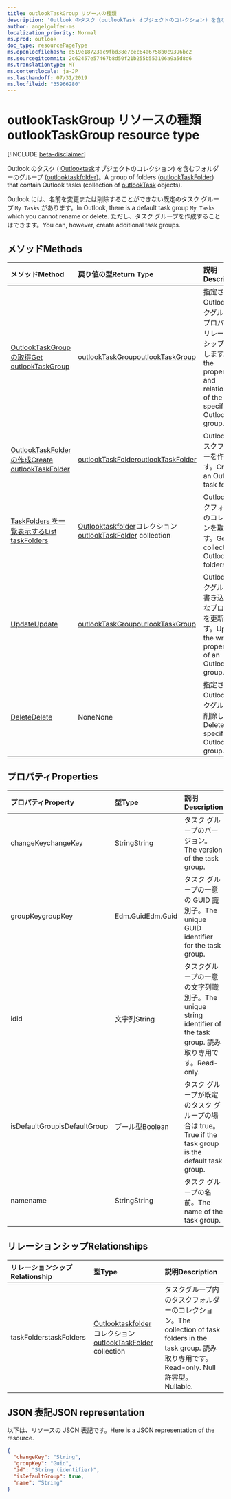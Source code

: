 ```yaml
---
title: outlookTaskGroup リソースの種類
description: 'Outlook のタスク (outlookTask オブジェクトのコレクション) を含むフォルダーのグループ (outlookTaskFolder)。 '
author: angelgolfer-ms
localization_priority: Normal
ms.prod: outlook
doc_type: resourcePageType
ms.openlocfilehash: d519e18723ac9fbd38e7cec64a6758b0c9396bc2
ms.sourcegitcommit: 2c62457e57467b8d50f21b255b553106a9a5d8d6
ms.translationtype: MT
ms.contentlocale: ja-JP
ms.lasthandoff: 07/31/2019
ms.locfileid: "35966280"
---
```

# <a name="outlooktaskgroup-resource-type"></a><span data-ttu-id="bbdaf-103">outlookTaskGroup リソースの種類</span><span class="sxs-lookup"><span data-stu-id="bbdaf-103">outlookTaskGroup resource type</span></span>

[!INCLUDE [beta-disclaimer](../../includes/beta-disclaimer.md)]

<span data-ttu-id="bbdaf-104">Outlook のタスク ( [Outlooktask](outlooktask.md)オブジェクトのコレクション) を含むフォルダーのグループ ([outlooktaskfolder](outlooktaskfolder.md))。</span><span class="sxs-lookup"><span data-stu-id="bbdaf-104">A group of folders ([outlookTaskFolder](outlooktaskfolder.md)) that contain Outlook tasks (collection of [outlookTask](outlooktask.md) objects).</span></span> 

<span data-ttu-id="bbdaf-105">Outlook には、名前を変更または削除することができない既定のタスク グループ `My Tasks` があります。</span><span class="sxs-lookup"><span data-stu-id="bbdaf-105">In Outlook, there is a default task group `My Tasks` which you cannot rename or delete.</span></span> <span data-ttu-id="bbdaf-106">ただし、タスク グループを作成することはできます。</span><span class="sxs-lookup"><span data-stu-id="bbdaf-106">You can, however, create additional task groups.</span></span> 


## <a name="methods"></a><span data-ttu-id="bbdaf-107">メソッド</span><span class="sxs-lookup"><span data-stu-id="bbdaf-107">Methods</span></span>

| <span data-ttu-id="bbdaf-108">メソッド</span><span class="sxs-lookup"><span data-stu-id="bbdaf-108">Method</span></span>           | <span data-ttu-id="bbdaf-109">戻り値の型</span><span class="sxs-lookup"><span data-stu-id="bbdaf-109">Return Type</span></span>    |<span data-ttu-id="bbdaf-110">説明</span><span class="sxs-lookup"><span data-stu-id="bbdaf-110">Description</span></span>|
|:---------------|:--------|:----------|
|[<span data-ttu-id="bbdaf-111">OutlookTaskGroup の取得</span><span class="sxs-lookup"><span data-stu-id="bbdaf-111">Get outlookTaskGroup</span></span>](../api/outlooktaskgroup-get.md) | [<span data-ttu-id="bbdaf-112">outlookTaskGroup</span><span class="sxs-lookup"><span data-stu-id="bbdaf-112">outlookTaskGroup</span></span>](outlooktaskgroup.md) |<span data-ttu-id="bbdaf-113">指定された Outlook タスクグループのプロパティとリレーションシップを取得します。</span><span class="sxs-lookup"><span data-stu-id="bbdaf-113">Get the properties and relationships of the specified Outlook task group.</span></span>|
|[<span data-ttu-id="bbdaf-114">OutlookTaskFolder の作成</span><span class="sxs-lookup"><span data-stu-id="bbdaf-114">Create outlookTaskFolder</span></span>](../api/outlooktaskgroup-post-taskfolders.md) |[<span data-ttu-id="bbdaf-115">outlookTaskFolder</span><span class="sxs-lookup"><span data-stu-id="bbdaf-115">outlookTaskFolder</span></span>](outlooktaskfolder.md)| <span data-ttu-id="bbdaf-116">Outlook のタスクフォルダーを作成します。</span><span class="sxs-lookup"><span data-stu-id="bbdaf-116">Create an Outlook task folder.</span></span>|
|[<span data-ttu-id="bbdaf-117">TaskFolders を一覧表示する</span><span class="sxs-lookup"><span data-stu-id="bbdaf-117">List taskFolders</span></span>](../api/outlooktaskgroup-list-taskfolders.md) |<span data-ttu-id="bbdaf-118">[Outlooktaskfolder](outlooktaskfolder.md)コレクション</span><span class="sxs-lookup"><span data-stu-id="bbdaf-118">[outlookTaskFolder](outlooktaskfolder.md) collection</span></span>| <span data-ttu-id="bbdaf-119">Outlook タスクフォルダーのコレクションを取得します。</span><span class="sxs-lookup"><span data-stu-id="bbdaf-119">Get a collection of Outlook task folders.</span></span>|
|[<span data-ttu-id="bbdaf-120">Update</span><span class="sxs-lookup"><span data-stu-id="bbdaf-120">Update</span></span>](../api/outlooktaskgroup-update.md) | [<span data-ttu-id="bbdaf-121">outlookTaskGroup</span><span class="sxs-lookup"><span data-stu-id="bbdaf-121">outlookTaskGroup</span></span>](outlooktaskgroup.md)  |<span data-ttu-id="bbdaf-122">Outlook タスクグループの書き込み可能なプロパティを更新します。</span><span class="sxs-lookup"><span data-stu-id="bbdaf-122">Update the writable properties of an Outlook task group.</span></span> |
|[<span data-ttu-id="bbdaf-123">Delete</span><span class="sxs-lookup"><span data-stu-id="bbdaf-123">Delete</span></span>](../api/outlooktaskgroup-delete.md) | <span data-ttu-id="bbdaf-124">None</span><span class="sxs-lookup"><span data-stu-id="bbdaf-124">None</span></span> |<span data-ttu-id="bbdaf-125">指定された Outlook タスクグループを削除します。</span><span class="sxs-lookup"><span data-stu-id="bbdaf-125">Delete the specified Outlook task group.</span></span> |

## <a name="properties"></a><span data-ttu-id="bbdaf-126">プロパティ</span><span class="sxs-lookup"><span data-stu-id="bbdaf-126">Properties</span></span>
| <span data-ttu-id="bbdaf-127">プロパティ</span><span class="sxs-lookup"><span data-stu-id="bbdaf-127">Property</span></span>     | <span data-ttu-id="bbdaf-128">型</span><span class="sxs-lookup"><span data-stu-id="bbdaf-128">Type</span></span>   |<span data-ttu-id="bbdaf-129">説明</span><span class="sxs-lookup"><span data-stu-id="bbdaf-129">Description</span></span>|
|:---------------|:--------|:----------|
|<span data-ttu-id="bbdaf-130">changeKey</span><span class="sxs-lookup"><span data-stu-id="bbdaf-130">changeKey</span></span>|<span data-ttu-id="bbdaf-131">String</span><span class="sxs-lookup"><span data-stu-id="bbdaf-131">String</span></span>|<span data-ttu-id="bbdaf-132">タスク グループのバージョン。</span><span class="sxs-lookup"><span data-stu-id="bbdaf-132">The version of the task group.</span></span>|
|<span data-ttu-id="bbdaf-133">groupKey</span><span class="sxs-lookup"><span data-stu-id="bbdaf-133">groupKey</span></span>|<span data-ttu-id="bbdaf-134">Edm.Guid</span><span class="sxs-lookup"><span data-stu-id="bbdaf-134">Edm.Guid</span></span>|<span data-ttu-id="bbdaf-135">タスク グループの一意の GUID 識別子。</span><span class="sxs-lookup"><span data-stu-id="bbdaf-135">The unique GUID identifier for the task group.</span></span>|
|<span data-ttu-id="bbdaf-136">id</span><span class="sxs-lookup"><span data-stu-id="bbdaf-136">id</span></span>|<span data-ttu-id="bbdaf-137">文字列</span><span class="sxs-lookup"><span data-stu-id="bbdaf-137">String</span></span>|<span data-ttu-id="bbdaf-138">タスクグループの一意の文字列識別子。</span><span class="sxs-lookup"><span data-stu-id="bbdaf-138">The unique string identifier of the task group.</span></span> <span data-ttu-id="bbdaf-139">読み取り専用です。</span><span class="sxs-lookup"><span data-stu-id="bbdaf-139">Read-only.</span></span>|
|<span data-ttu-id="bbdaf-140">isDefaultGroup</span><span class="sxs-lookup"><span data-stu-id="bbdaf-140">isDefaultGroup</span></span>|<span data-ttu-id="bbdaf-141">ブール型</span><span class="sxs-lookup"><span data-stu-id="bbdaf-141">Boolean</span></span>|<span data-ttu-id="bbdaf-142">タスク グループが既定のタスク グループの場合は true。</span><span class="sxs-lookup"><span data-stu-id="bbdaf-142">True if the task group is the default task group.</span></span>|
|<span data-ttu-id="bbdaf-143">name</span><span class="sxs-lookup"><span data-stu-id="bbdaf-143">name</span></span>|<span data-ttu-id="bbdaf-144">String</span><span class="sxs-lookup"><span data-stu-id="bbdaf-144">String</span></span>|<span data-ttu-id="bbdaf-145">タスク グループの名前。</span><span class="sxs-lookup"><span data-stu-id="bbdaf-145">The name of the task group.</span></span>|

## <a name="relationships"></a><span data-ttu-id="bbdaf-146">リレーションシップ</span><span class="sxs-lookup"><span data-stu-id="bbdaf-146">Relationships</span></span>
| <span data-ttu-id="bbdaf-147">リレーションシップ</span><span class="sxs-lookup"><span data-stu-id="bbdaf-147">Relationship</span></span> | <span data-ttu-id="bbdaf-148">型</span><span class="sxs-lookup"><span data-stu-id="bbdaf-148">Type</span></span>   |<span data-ttu-id="bbdaf-149">説明</span><span class="sxs-lookup"><span data-stu-id="bbdaf-149">Description</span></span>|
|:---------------|:--------|:----------|
|<span data-ttu-id="bbdaf-150">taskFolders</span><span class="sxs-lookup"><span data-stu-id="bbdaf-150">taskFolders</span></span>|<span data-ttu-id="bbdaf-151">[Outlooktaskfolder](outlooktaskfolder.md)コレクション</span><span class="sxs-lookup"><span data-stu-id="bbdaf-151">[outlookTaskFolder](outlooktaskfolder.md) collection</span></span>| <span data-ttu-id="bbdaf-152">タスクグループ内のタスクフォルダーのコレクション。</span><span class="sxs-lookup"><span data-stu-id="bbdaf-152">The collection of task folders in the task group.</span></span> <span data-ttu-id="bbdaf-153">読み取り専用です。</span><span class="sxs-lookup"><span data-stu-id="bbdaf-153">Read-only.</span></span> <span data-ttu-id="bbdaf-154">Null 許容型。</span><span class="sxs-lookup"><span data-stu-id="bbdaf-154">Nullable.</span></span>|

## <a name="json-representation"></a><span data-ttu-id="bbdaf-155">JSON 表記</span><span class="sxs-lookup"><span data-stu-id="bbdaf-155">JSON representation</span></span>
<span data-ttu-id="bbdaf-156">以下は、リソースの JSON 表記です。</span><span class="sxs-lookup"><span data-stu-id="bbdaf-156">Here is a JSON representation of the resource.</span></span>

<!-- {
  "blockType": "resource",
  "optionalProperties": [

  ],
  "keyProperty": "id",
  "baseType":"microsoft.graph.entity",  
  "@odata.type": "microsoft.graph.outlookTaskGroup"
}-->

```json
{
  "changeKey": "String",
  "groupKey": "Guid",
  "id": "String (identifier)",
  "isDefaultGroup": true,
  "name": "String"
}

```

<!-- uuid: 8fcb5dbc-d5aa-4681-8e31-b001d5168d79
2015-10-25 14:57:30 UTC -->
<!--
{
  "type": "#page.annotation",
  "description": "outlookTaskGroup resource",
  "keywords": "",
  "section": "documentation",
  "tocPath": "",
  "suppressions": []
}
-->
